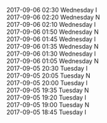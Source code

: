 2017-09-06 02:30 Wednesday  I  
2017-09-06 02:20 Wednesday  N  
2017-09-06 02:10 Wednesday  I  
2017-09-06 01:50 Wednesday  N  
2017-09-06 01:45 Wednesday  I  
2017-09-06 01:35 Wednesday  N  
2017-09-06 01:30 Wednesday  I  
2017-09-06 01:05 Wednesday  N  
2017-09-05 20:30 Tuesday  I  
2017-09-05 20:05 Tuesday  N  
2017-09-05 20:00 Tuesday  I  
2017-09-05 19:35 Tuesday  N  
2017-09-05 19:20 Tuesday  I  
2017-09-05 19:00 Tuesday  N  
2017-09-05 18:45 Tuesday  I  

